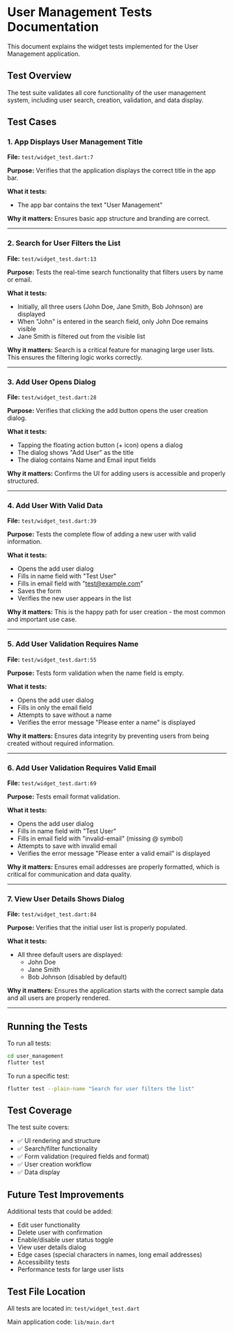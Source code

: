# User Management Tests Documentation

This document explains the widget tests implemented for the User Management application.

## Test Overview

The test suite validates all core functionality of the user management system, including user search, creation, validation, and data display.

## Test Cases

### 1. App Displays User Management Title
**File:** `test/widget_test.dart:7`

**Purpose:** Verifies that the application displays the correct title in the app bar.

**What it tests:**
- The app bar contains the text "User Management"

**Why it matters:** Ensures basic app structure and branding are correct.

---

### 2. Search for User Filters the List
**File:** `test/widget_test.dart:13`

**Purpose:** Tests the real-time search functionality that filters users by name or email.

**What it tests:**
- Initially, all three users (John Doe, Jane Smith, Bob Johnson) are displayed
- When "John" is entered in the search field, only John Doe remains visible
- Jane Smith is filtered out from the visible list

**Why it matters:** Search is a critical feature for managing large user lists. This ensures the filtering logic works correctly.

---

### 3. Add User Opens Dialog
**File:** `test/widget_test.dart:28`

**Purpose:** Verifies that clicking the add button opens the user creation dialog.

**What it tests:**
- Tapping the floating action button (+ icon) opens a dialog
- The dialog shows "Add User" as the title
- The dialog contains Name and Email input fields

**Why it matters:** Confirms the UI for adding users is accessible and properly structured.

---

### 4. Add User With Valid Data
**File:** `test/widget_test.dart:39`

**Purpose:** Tests the complete flow of adding a new user with valid information.

**What it tests:**
- Opens the add user dialog
- Fills in name field with "Test User"
- Fills in email field with "test@example.com"
- Saves the form
- Verifies the new user appears in the list

**Why it matters:** This is the happy path for user creation - the most common and important use case.

---

### 5. Add User Validation Requires Name
**File:** `test/widget_test.dart:55`

**Purpose:** Tests form validation when the name field is empty.

**What it tests:**
- Opens the add user dialog
- Fills in only the email field
- Attempts to save without a name
- Verifies the error message "Please enter a name" is displayed

**Why it matters:** Ensures data integrity by preventing users from being created without required information.

---

### 6. Add User Validation Requires Valid Email
**File:** `test/widget_test.dart:69`

**Purpose:** Tests email format validation.

**What it tests:**
- Opens the add user dialog
- Fills in name field with "Test User"
- Fills in email field with "invalid-email" (missing @ symbol)
- Attempts to save with invalid email
- Verifies the error message "Please enter a valid email" is displayed

**Why it matters:** Ensures email addresses are properly formatted, which is critical for communication and data quality.

---

### 7. View User Details Shows Dialog
**File:** `test/widget_test.dart:84`

**Purpose:** Verifies that the initial user list is properly populated.

**What it tests:**
- All three default users are displayed:
  - John Doe
  - Jane Smith
  - Bob Johnson (disabled by default)

**Why it matters:** Ensures the application starts with the correct sample data and all users are properly rendered.

---

## Running the Tests

To run all tests:
```bash
cd user_management
flutter test
```

To run a specific test:
```bash
flutter test --plain-name "Search for user filters the list"
```

## Test Coverage

The test suite covers:
- ✅ UI rendering and structure
- ✅ Search/filter functionality
- ✅ Form validation (required fields and format)
- ✅ User creation workflow
- ✅ Data display

## Future Test Improvements

Additional tests that could be added:
- Edit user functionality
- Delete user with confirmation
- Enable/disable user status toggle
- View user details dialog
- Edge cases (special characters in names, long email addresses)
- Accessibility tests
- Performance tests for large user lists

## Test File Location

All tests are located in: `test/widget_test.dart`

Main application code: `lib/main.dart`
